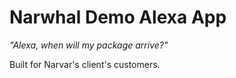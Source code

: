 # Narwhal Demo Alexa App

_"Alexa, when will my package arrive?"_

Built for Narvar's client's customers.